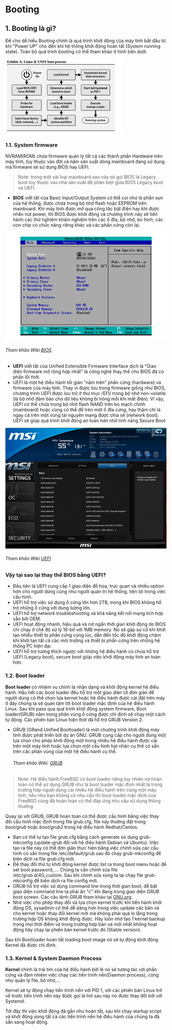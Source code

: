 # Booting

## 1. Booting là gì?

Để cho dễ hiểu Booting chính là quá trình khởi động của máy tính bắt đầu từ khi "Power UP" cho đến khi hệ thống khởi động hoàn tất (System running state). Toàn bộ quá trình booting có thể tham khảo ở hình bên dưới.

<img src="https://raw.githubusercontent.com/nyugennguyen/selfstudy/master/Linux-RoadtoLPI/Images/linux_bootprocess.png">

### 1.1. System firmware

NVRAM(ROM) chứa firmware quản lý tất cả các thành phần Hardware trên máy tính, tùy thuộc vào đời và năm sản xuất dòng mainboard đang sử dụng mà firmware sẽ sử dụng BIOS hay UEFI.
  > Note: trong một vài loại mainboard sau này sẽ gọi BIOS là Legacy boot tùy thuộc vào nhà sản xuất để phân biệt giữa BIOS Legacy boot và UEFI.

  - **BIOS** viết tắt của Basic Input/Output System có thể coi như là phần sụn của hệ thống, được chứa trong bộ nhớ flash hoặc EEPROM trên mainboard. Khi máy tính được mở qua công tắc bật điện hay khi được nhấn nút power, thì BIOS được khởi động và chương trình này sẽ tiến hành các thử nghiệm khám nghiệm trên các ổ đĩa, bộ nhớ, bo hình, các con chip có chức năng riêng khác và các phần cứng còn lại.
  
  <img src="https://raw.githubusercontent.com/nyugennguyen/selfstudy/master/Linux-RoadtoLPI/Images/bios.PNG">

  ###### Tham khảo Wiki [BIOS](src="https://vi.wikipedia.org/wiki/BIOS")

  - **UEFI** viết tắt của Unified Extensible Firmware Interface dịch là "Giao diện firmware mở rộng hợp nhất" là công nghệ thay thế cho BIOS đã có phần lỗi thời.
  - UEFI là một hệ điều hành tối giản "nằm trên" phần cứng (hardware) và firmware của máy tính. Thay vì được lưu trong firmware giống như BIOS, chương trình UEFI được lưu trữ ở thư mục /EFI/ trong bộ nhớ non-volatile (là bộ nhớ đảm bảo cho dữ liệu không bị hỏng mỗi khi mất điện). Vì vậy, UEFI có thể chứa trong bộ nhớ flash NAND trên bo mạch chính (mainboard) hoặc cũng có thể để trên một ổ đĩa cứng, hay thậm chí là ngay cả trên một vùng tài nguyên mạng được chia sẻ (network boot). UEFI sẽ giúp quá trình khởi động an toàn hơn nhờ tính năng Secure Boot

  <img src="https://raw.githubusercontent.com/nyugennguyen/selfstudy/master/Linux-RoadtoLPI/Images/UEFI.png">

  ###### Tham khảo Wiki [UEFI](src="https://vi.wikipedia.org/wiki/UEFI")

### Vậy tại sao lại thay thế BIOS bằng UEFI?
  - Đầu tiên là UEFI cung cấp 1 giao diện đồ họa, trực quan và nhiều option hơn cho người dùng cũng như người quản trị hệ thống, tiện lợi trong việc cấu hình.
  - UEFI hỗ trợ việc sử dụng ổ cứng lớn hơn 2TB, trong khi BIOS không hỗ trợ những ổ cứng với dung lượng lớn.
  - UEFI hỗ trợ network troubleshooting và khả năng kết nối mạng tích hợp sẵn bởi OEM.
  - UEFI hoạt động nhanh, hiệu quả và rút ngắn thời gian khởi động do BIOS chỉ chạy ở chế độ xử lý 16-bit với  1MB memory. Nó sẽ gặp sự cố khi khởi tạo nhiều thiết bị phần cứng cùng lúc, dẫn đến tốc độ khởi động chậm khi khởi tạo tất cả các môi trường và thiết bị phần cứng trên những hệ thống PC hiện đại.
  - UEFI hỗ trợ tương thích ngược với những hệ điều hành cũ chưa hỗ trợ UEFI (Legacy boot), secure boot giúp việc khởi động máy tính an toàn hơn.

### 1.2. Boot loader

**Boot loader** có nhiệm vụ chính là nhận dạng và khởi động kernel hệ điều hành. Hầu hết các boot loader đều hỗ trợ một giao diện UI đơn giản để người dùng có thể chọn lựa kernel hoặc hệ điều hành được cài đặt trên máy ở đây chúng ta sẽ quan tâm tới boot loader mặc định của hệ điều hành Linux. 
Sau khi pass qua quá trình khởi động system firmware, Boot loader(GRUB) nằm trong phân vùng ổ cứng được chỉ định sẽ chạy một cách tự động. Các phiên bản Linux hiện thời đã hỗ trợ GRUB Version 2.
  
- GRUB (GRand Unified Bootloader) là một chương trình khởi động máy tính được phát triển bởi dự án GNU. GRUB cung cấp cho người dùng một lựa chọn cho phép khởi động một trong nhiều hệ điều hành được cài trên một máy tính hoặc lựa chọn một cấu hình hạt nhân cụ thể có sẵn trên các phân vùng của một hệ điều hành cụ thể.
  ###### Tham khảo Wiki: [GRUB](https://vi.wikipedia.org/wiki/GRUB)

> Note: Hệ điều hành FreeBSD có boot loader riêng tuy nhiên nó hoàn toàn có thể sử dụng GRUB như là boot loader mặc định nhất là trong trường hợp người dùng cài nhiều hệ điều hành trên cùng một máy tính, nếu như bạn không có nhu cầu thì boot loader mặc định của FreeBSD cũng đã hoàn toàn có thể đáp ứng nhu cầu sử dụng thông thường.

Quay lại với GRUB, GRUB hoàn toàn có thế được cấu hình bằng việc thay đổi cấu hình mặc định trong file grub.cfg, file này thường đặt trong *boot/grub* hoặc *boot/grub2* trong hệ điều hành Redhat/Centos.
 - Bạn có thể tự tạo file grub.cfg bằng cách generate sử dụng grub-mkconfig (update-grub đối với hệ điều hành Debian và Ubuntu). Việc tạo ra file này có thể đơn giản thực hiện bằng việc chỉnh sửa các cấu hình có sẵn trong file /etc/default/grub sau đó chạy grub-mkconfig để biên dịch ra file grub.cfg mới.
 - Để thay đổi thứ tự khởi động kernel được list ra trong boot menu hoặc để set boot password,.... Chúng ta cần chỉnh sửa file /etc/grub.d/40_custom. Sau khi chỉnh sửa xong ta lại chạy file grub-mkconfig để biên dịch ra file config mới.
 - GRUB hỗ trợ việc sử dụng command line trong thời gian boot, để bật giao diện command line ta phải ấn "c" khi đang trong giao diện GRUB boot screen. Các câu lệnh GRUB tham khảo tại [GNU.org](src= "http://www.gnu.org/software/grub/manual/grub/").
 - Nhờ việc cho phép thay đổi và lựa chọn kernel trước khi tiến hành khởi động OS, sysadmin có thể dễ dàng hơn trong việc update các bản vá cho kernel hoặc thay đổi kernel mới mà không phải quá lo lắng trong trường hợp OS không khởi động được. Hãy luôn nhớ tạo 1 kernel backup trong mọi thời điểm và trong trường hợp bản vá mới nhất không hoạt động hãy chạy lại phiên bản kernel trước đó (Stable version).

Sau khi Bootloader hoàn tất loading boot image nó sẽ tự động khởi động Kernel đã được chỉ định.

### 1.3. Kernel & System Daemon Process
 **Kernel** chính là trái tim của hệ điều hành bởi lẽ nó sẽ tương tác với phần cứng và đảm nhiệm việc chạy các tiến trình nền(Daemon process), cũng như quản lý file, bộ nhớ,...

Kernel sẽ tự động chạy tiến trình nền với PID 1, với các phiên bản Linux trở về trước tiến trình nền này được gọi là Init sau này nó được thay đổi bởi với Systemd.

Tới đây thì việc khởi động đã gần như hoàn tất, sau khi chạy startup script và khởi động xong tất cả các tiến trình nền hệ điều hành của chúng ta đã sẵn sàng hoạt động.




